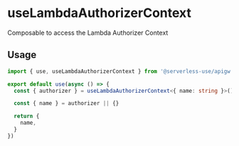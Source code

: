 # useLambdaAuthorizerContext
Composable to access the Lambda Authorizer Context

## Usage

```ts
import { use, useLambdaAuthorizerContext } from '@serverless-use/apigw'

export default use(async () => {
  const { authorizer } = useLambdaAuthorizerContext<{ name: string }>()

  const { name } = authorizer || {}

  return {
    name,
  }
})

```